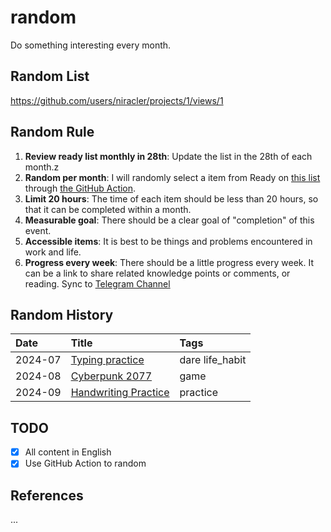 # random

Do something interesting every month.

## Random List

https://github.com/users/niracler/projects/1/views/1

## Random Rule

1. **Review ready list monthly in 28th**: Update the list in the 28th of each month.z
2. **Random per month**: I will randomly select a item from Ready on [this list](https://github.com/users/niracler/projects/1/views/1) through [the GitHub Action](https://github.com/niracler/random/actions/workflows/random.yml).
3. **Limit 20 hours**: The time of each item should be less than 20 hours, so that it can be completed within a month.
4. **Measurable goal**: There should be a clear goal of "completion" of this event.
5. **Accessible items**: It is best to be things and problems encountered in work and life.
6. **Progress every week**: There should be a little progress every week. It can be a link to share related knowledge points or comments, or reading. Sync to [Telegram Channel](https://t.me/tomoko_channel)

## Random History

<!-- TABLE_START -->

| Date    | Title                                                                | Tags            |
|:--------|:---------------------------------------------------------------------|:----------------|
| 2024-07 | [Typing practice](https://github.com/niracler/random/issues/6)       | dare life_habit |
| 2024-08 | [Cyberpunk 2077](https://github.com/niracler/random/issues/2)        | game            |
| 2024-09 | [Handwriting Practice](https://github.com/niracler/random/issues/14) | practice        |

<!-- TABLE_END -->

## TODO

- [x] All content in English
- [x] Use GitHub Action to random

## References

...
